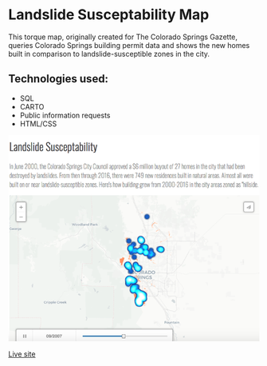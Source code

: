 # Landslide Susceptability Map

This torque map, originally created for The Colorado Springs Gazette, queries Colorado Springs building permit data and shows the new homes built in comparison to landslide-susceptible zones in the city. 

## Technologies used: 
* SQL
* CARTO
* Public information requests
* HTML/CSS


![alt text](https://github.com/mariastlouis/landslide-susceptability/blob/master/landslide.png)

[Live site](http://www.mariastlouissanchez.com/landslideMap/index.html)
